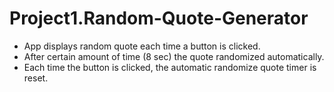 # Project1.Random-Quote-Generator

- App displays random quote each time a button is clicked.
- After certain amount of time (8 sec) the quote randomized automatically.
- Each time the button is clicked, the automatic randomize quote timer is reset.
